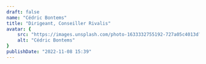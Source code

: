 ```yaml
---
draft: false
name: "Cédric Bontems"
title: "Dirigeant, Conseiller Rivalis"
avatar: {
    src: "https://images.unsplash.com/photo-1633332755192-727a05c4013d?&fit=crop&w=280",
    alt: "Cédric Bontems"
}
publishDate: "2022-11-08 15:39"
---
```


